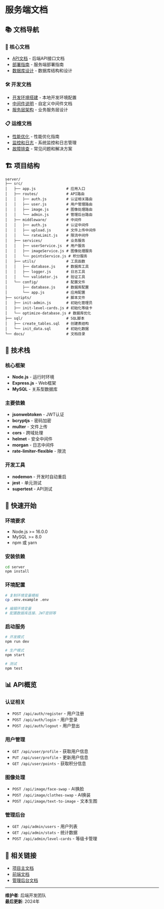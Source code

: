 # 服务端文档

## 📚 文档导航

### 🔧 核心文档
- [API文档](./API.md) - 后端API接口文档
- [部署指南](./DEPLOYMENT_GUIDE.md) - 服务端部署指南
- [数据库设计](./DATABASE.md) - 数据库结构和设计

### 🛠️ 开发文档
- [开发环境搭建](./DEVELOPMENT_SETUP.md) - 本地开发环境配置
- [中间件说明](./MIDDLEWARE.md) - 自定义中间件文档
- [服务层架构](./SERVICES.md) - 业务服务层设计

### 📋 运维文档
- [性能优化](./PERFORMANCE.md) - 性能优化指南
- [监控和日志](./MONITORING.md) - 系统监控和日志管理
- [故障排查](./TROUBLESHOOTING.md) - 常见问题和解决方案

## 🏗️ 项目结构

```
server/
├── src/
│   ├── app.js              # 应用入口
│   ├── routes/             # API路由
│   │   ├── auth.js         # 认证相关路由
│   │   ├── user.js         # 用户管理路由
│   │   ├── image.js        # 图像处理路由
│   │   └── admin.js        # 管理后台路由
│   ├── middleware/         # 中间件
│   │   ├── auth.js         # 认证中间件
│   │   ├── upload.js       # 文件上传中间件
│   │   └── rateLimit.js    # 限流中间件
│   ├── services/           # 业务服务
│   │   ├── userService.js  # 用户服务
│   │   ├── imageService.js # 图像处理服务
│   │   └── pointsService.js # 积分服务
│   ├── utils/              # 工具函数
│   │   ├── database.js     # 数据库工具
│   │   ├── logger.js       # 日志工具
│   │   └── validator.js    # 验证工具
│   └── config/             # 配置文件
│       ├── database.js     # 数据库配置
│       └── app.js          # 应用配置
├── scripts/                # 脚本文件
│   ├── init-admin.js       # 初始化管理员
│   ├── init-level-cards.js # 初始化等级卡
│   └── optimize-database.js # 数据库优化
├── sql/                    # SQL脚本
│   ├── create_tables.sql   # 创建表结构
│   └── init_data.sql       # 初始化数据
└── docs/                   # 文档目录
```

## 🚀 技术栈

### 核心框架
- **Node.js** - 运行时环境
- **Express.js** - Web框架
- **MySQL** - 关系型数据库

### 主要依赖
- **jsonwebtoken** - JWT认证
- **bcryptjs** - 密码加密
- **multer** - 文件上传
- **cors** - 跨域处理
- **helmet** - 安全中间件
- **morgan** - 日志中间件
- **rate-limiter-flexible** - 限流

### 开发工具
- **nodemon** - 开发时自动重启
- **jest** - 单元测试
- **supertest** - API测试

## 🔧 快速开始

### 环境要求
- Node.js >= 16.0.0
- MySQL >= 8.0
- npm 或 yarn

### 安装依赖
```bash
cd server
npm install
```

### 环境配置
```bash
# 复制环境变量模板
cp .env.example .env

# 编辑环境变量
# 配置数据库连接、JWT密钥等
```

### 启动服务
```bash
# 开发模式
npm run dev

# 生产模式
npm start

# 测试
npm test
```

## 📊 API概览

### 认证相关
- `POST /api/auth/register` - 用户注册
- `POST /api/auth/login` - 用户登录
- `POST /api/auth/logout` - 用户登出

### 用户管理
- `GET /api/user/profile` - 获取用户信息
- `PUT /api/user/profile` - 更新用户信息
- `GET /api/user/points` - 获取积分信息

### 图像处理
- `POST /api/image/face-swap` - AI换脸
- `POST /api/image/clothes-swap` - AI换装
- `POST /api/image/text-to-image` - 文本生图

### 管理后台
- `GET /api/admin/users` - 用户列表
- `GET /api/admin/stats` - 统计数据
- `POST /api/admin/level-cards` - 等级卡管理

## 🔗 相关链接

- [项目主文档](../../README.md)
- [前端文档](../../client/docs/README.md)
- [管理后台文档](../../admin/docs/README.md)

---

**维护者**: 后端开发团队  
**最后更新**: 2024年
